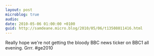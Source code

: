 ```yaml
---
layout: post
microblog: true
audio: 
date: 2010-05-06 01:00:00 +0100
guid: http://samdeane.micro.blog/2010/05/06/t13508011416.html
---
```

Really hope we're not getting the bloody BBC news ticker on BBC1 all evening. Grrr. #ge2010

